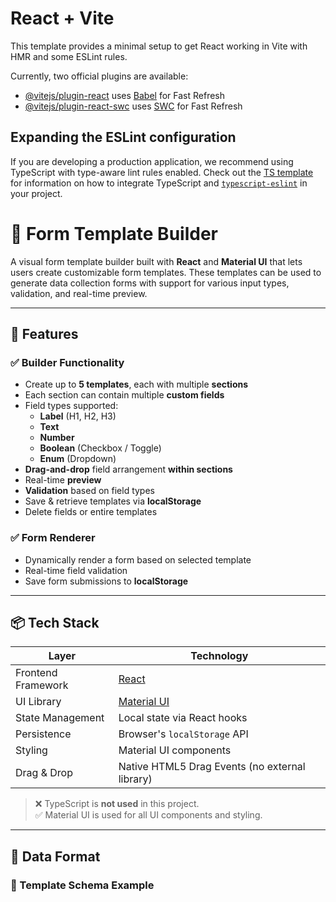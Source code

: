 # React + Vite

This template provides a minimal setup to get React working in Vite with HMR and some ESLint rules.

Currently, two official plugins are available:

- [@vitejs/plugin-react](https://github.com/vitejs/vite-plugin-react/blob/main/packages/plugin-react) uses [Babel](https://babeljs.io/) for Fast Refresh
- [@vitejs/plugin-react-swc](https://github.com/vitejs/vite-plugin-react/blob/main/packages/plugin-react-swc) uses [SWC](https://swc.rs/) for Fast Refresh

## Expanding the ESLint configuration

If you are developing a production application, we recommend using TypeScript with type-aware lint rules enabled. Check out the [TS template](https://github.com/vitejs/vite/tree/main/packages/create-vite/template-react-ts) for information on how to integrate TypeScript and [`typescript-eslint`](https://typescript-eslint.io) in your project.


# 🧱 Form Template Builder

A visual form template builder built with **React** and **Material UI** that lets users create customizable form templates. These templates can be used to generate data collection forms with support for various input types, validation, and real-time preview.

---

## 🚀 Features

### ✅ **Builder Functionality**
- Create up to **5 templates**, each with multiple **sections**
- Each section can contain multiple **custom fields**
- Field types supported:
  - **Label** (H1, H2, H3)
  - **Text**
  - **Number**
  - **Boolean** (Checkbox / Toggle)
  - **Enum** (Dropdown)
- **Drag-and-drop** field arrangement **within sections**
- Real-time **preview**
- **Validation** based on field types
- Save & retrieve templates via **localStorage**
- Delete fields or entire templates

### ✅ **Form Renderer**
- Dynamically render a form based on selected template
- Real-time field validation
- Save form submissions to **localStorage**

---

## 📦 Tech Stack

| Layer | Technology |
|-------|------------|
| Frontend Framework | [React](https://reactjs.org/) |
| UI Library         | [Material UI](https://mui.com/) |
| State Management   | Local state via React hooks |
| Persistence        | Browser's `localStorage` API |
| Styling            | Material UI components |
| Drag & Drop        | Native HTML5 Drag Events (no external library) |

> ❌ TypeScript is **not used** in this project.  
> ✅ Material UI is used for all UI components and styling.

---

## 🧩 Data Format

### 🔧 Template Schema Example


